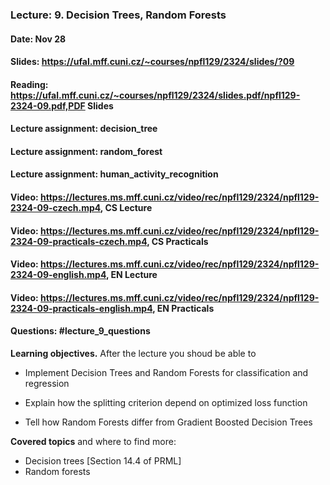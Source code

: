 ### Lecture: 9. Decision Trees, Random Forests
#### Date: Nov 28
#### Slides: https://ufal.mff.cuni.cz/~courses/npfl129/2324/slides/?09
#### Reading: https://ufal.mff.cuni.cz/~courses/npfl129/2324/slides.pdf/npfl129-2324-09.pdf,PDF Slides
#### Lecture assignment: decision_tree
#### Lecture assignment: random_forest
#### Lecture assignment: human_activity_recognition
#### Video: https://lectures.ms.mff.cuni.cz/video/rec/npfl129/2324/npfl129-2324-09-czech.mp4, CS Lecture
#### Video: https://lectures.ms.mff.cuni.cz/video/rec/npfl129/2324/npfl129-2324-09-practicals-czech.mp4, CS Practicals
#### Video: https://lectures.ms.mff.cuni.cz/video/rec/npfl129/2324/npfl129-2324-09-english.mp4, EN Lecture
#### Video: https://lectures.ms.mff.cuni.cz/video/rec/npfl129/2324/npfl129-2324-09-practicals-english.mp4, EN Practicals
#### Questions: #lecture_9_questions

**Learning objectives.** After the lecture you shoud be able to

- Implement Decision Trees and Random Forests for classification and regression

- Explain how the splitting criterion depend on optimized loss function

- Tell how Random Forests differ from Gradient Boosted Decision Trees

**Covered topics** and where to find more:

- Decision trees [Section 14.4 of PRML]
- Random forests
